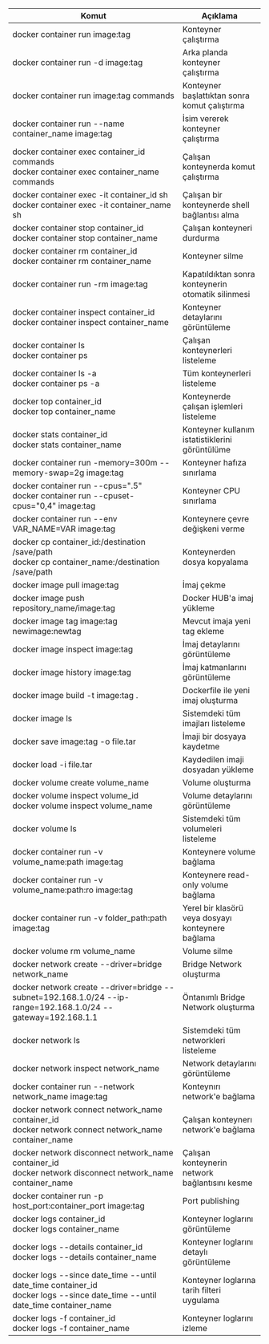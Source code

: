 | Komut | Açıklama |
| - | - |
| docker container run image:tag | Konteyner çalıştırma |
| docker container run -d image:tag | Arka planda konteyner çalıştırma |
| docker container run image:tag commands | Konteyner başlattıktan sonra komut çalıştırma |
| docker container run --name container_name image:tag | İsim vererek konteyner çalıştırma |
| docker container exec container_id commands  <br/> docker container exec container_name commands| Çalışan konteynerda komut çalıştırma |
| docker container exec -it container_id sh <br/> docker container exec -it container_name sh | Çalışan bir konteynerde shell bağlantısı alma | 
| docker container stop container_id <br/> docker container stop container_name | Çalışan konteyneri durdurma |
| docker container rm container_id <br/> docker container rm container_name | Konteyner silme |
| docker container run -rm image:tag | Kapatıldıktan sonra konteynerin otomatik silinmesi |
| docker container inspect container_id <br/> docker container inspect container_name | Konteyner detaylarını görüntüleme |
| docker container ls <br/> docker container ps | Çalışan konteynerleri listeleme |
| docker container ls -a <br/> docker container ps -a | Tüm konteynerleri listeleme |
| docker top container_id <br/> docker top container_name | Konteynerde çalışan işlemleri listeleme |
| docker stats container_id <br/> docker stats container_name | Konteyner kullanım istatistiklerini görüntülüme |
| docker container run -memory=300m --memory-swap=2g image:tag | Konteyner hafıza sınırlama |
| docker container run --cpus=".5" <br/> docker container run --cpuset-cpus="0,4" image:tag | Konteyner CPU sınırlama |
| docker container run --env VAR_NAME=VAR image:tag | Konteynere çevre değişkeni verme |
| docker cp container_id:/destination /save/path <br/> docker cp container_name:/destination /save/path | Konteynerden dosya kopyalama |
| docker image pull image:tag | İmaj çekme |
| docker image push repository_name/image:tag | Docker HUB'a imaj yükleme |
| docker image tag image:tag newimage:newtag | Mevcut imaja yeni tag ekleme |
| docker image inspect image:tag | İmaj detaylarını görüntüleme |
| docker image history image:tag | İmaj katmanlarını görüntüleme |
| docker image build -t image:tag . | Dockerfile ile yeni imaj oluşturma |
| docker image ls | Sistemdeki tüm imajları listeleme |
| docker save image:tag -o file.tar | İmaji bir dosyaya kaydetme |
| docker load -i file.tar | Kaydedilen imaji dosyadan yükleme |
| docker volume create volume_name | Volume oluşturma |
| docker volume inspect volume_id <br/> docker volume inspect volume_name | Volume detaylarını görüntüleme |
| docker volume ls | Sistemdeki tüm volumeleri listeleme |
| docker container run -v volume_name:path image:tag | Konteynere volume bağlama |
| docker container run -v volume_name:path:ro image:tag | Konteynere read-only volume bağlama |
| docker container run -v folder_path:path image:tag | Yerel bir klasörü veya dosyayı konteynere bağlama |
| docker volume rm volume_name | Volume silme |
| docker network create --driver=bridge network_name | Bridge Network oluşturma |
| docker network create --driver=bridge --subnet=192.168.1.0/24 --ip-range=192.168.1.0/24 --gateway=192.168.1.1 | Öntanımlı Bridge Network oluşturma |
| docker network ls | Sistemdeki tüm networkleri listeleme |
| docker network inspect network_name | Network detaylarını görüntüleme |
| docker container run --network network_name image:tag | Konteynırı network'e bağlama |
| docker network connect network_name container_id <br/> docker network connect network_name container_name | Çalışan konteynerı network'e bağlama |
| docker network disconnect network_name container_id <br/> docker network disconnect network_name container_name | Çalışan konteynerin network bağlantısını kesme |
| docker container run -p host_port:container_port image:tag | Port publishing |
| docker logs container_id <br/> docker logs container_name | Konteyner loglarını görüntüleme |
| docker logs --details container_id <br/> docker logs --details container_name | Konteyner loglarını detaylı görüntüleme |
| docker logs --since date_time --until date_time container_id <br/> docker logs --since date_time --until date_time container_name | Konteyner loglarına tarih filteri uygulama |
| docker logs -f container_id <br/> docker logs -f container_name | Konteyner loglarını izleme |

